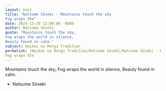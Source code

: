 ```yaml
---
layout: post
title: "Natsume Sōseki - Mountains touch the sky
Fog wraps the"
date: 2024-12-28 12:00:00 -0000
author: Natsume Sōseki
quote: "Mountains touch the sky,
Fog wraps the world in silence,
Beauty found in calm."
subject: Haikai no Renga Tradition
permalink: /Haikai no Renga Tradition/Natsume Sōseki/Natsume Sōseki - Mountains touch the sky
Fog wraps the
---
```


Mountains touch the sky,
Fog wraps the world in silence,
Beauty found in calm.

- Natsume Sōseki
